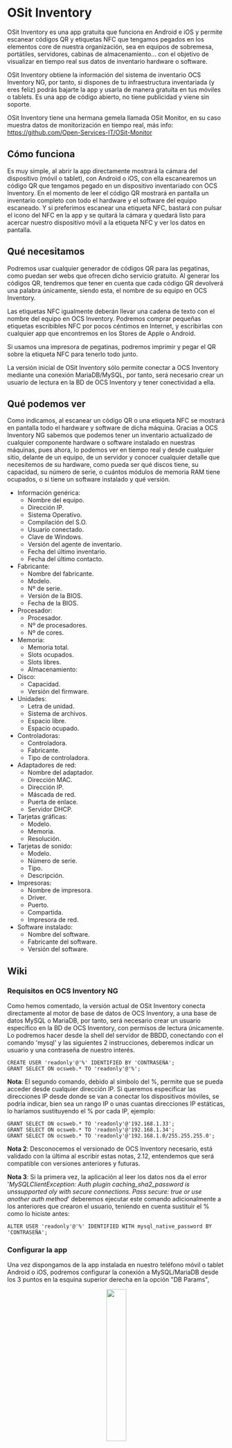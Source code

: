 # OSit Inventory

OSit Inventory es una app gratuita que funciona en Android e iOS y permite escanear códigos QR y etiquetas NFC que tengamos pegados en los elementos core de nuestra organización, sea en equipos de sobremesa, portátiles, servidores, cabinas de almacenamiento... con el objetivo de visualizar en tiempo real sus datos de inventario hardware o software.

OSit Inventory obtiene la información del sistema de inventario OCS Inventory NG, por tanto, si dispones de tu infraestructura inventariada (y eres feliz) podrás bajarte la app y usarla de manera gratuita en tus móviles o tablets. Es una app de código abierto, no tiene publicidad y viene sin soporte.

OSit Inventory tiene una hermana gemela llamada OSit Monitor, en su caso muestra datos de monitorización en tiempo real, más info: https://github.com/Open-Services-IT/OSit-Monitor

## Cómo funciona

Es muy simple, al abrir la app directamente mostrará la cámara del dispositivo (móvil o tablet), con Android o iOS, con ella escanearemos un código QR que tengamos pegado en un dispositivo inventariado con OCS Inventory. En el momento de leer el código QR mostrará en pantalla un inventario completo con todo el hardware y el software del equipo escaneado. Y si preferimos escanear una etiqueta NFC, bastará con pulsar el icono del NFC en la app y se quitará la cámara y quedará listo para acercar nuestro dispositivo móvil a la etiqueta NFC y ver los datos en pantalla.

## Qué necesitamos

Podremos usar cualquier generador de códigos QR para las pegatinas, como puedan ser webs que ofrecen dicho servicio gratuito. Al generar los códigos QR, tendremos que tener en cuenta que cada código QR devolverá una palabra únicamente, siendo esta, el nombre de su equipo en OCS Inventory.

Las etiquetas NFC igualmente deberán llevar una cadena de texto con el nombre del equipo en OCS Inventory. Podremos comprar pequeñas etiquetas escribibles NFC por pocos céntimos en Internet, y escribirlas con cualquier app que encontremos en los Stores de Apple o Android.

Si usamos una impresora de pegatinas, podremos imprimir y pegar el QR sobre la etiqueta NFC para tenerlo todo junto.

La versión inicial de OSit Inventory sólo permite conectar a OCS Inventory mediante una conexión MariaDB/MySQL, por tanto, será necesario crear un usuario de lectura en la BD de OCS Inventory y tener conectividad a ella.


## Qué podemos ver

Como indicamos, al escanear un código QR o una etiqueta NFC se mostrará en pantalla todo el hardware y software de dicha máquina. Gracias a OCS Inventory NG sabemos que podemos tener un inventario actualizado de cualquier componente hardware o software instalado en nuestras máquinas, pues ahora, lo podemos ver en tiempo real y desde cualquier sitio, delante de un equipo, de un servidor y conocer cualquier detalle que necesitemos de su hardware, como pueda ser qué discos tiene, su capacidad, su número de serie, o cuántos módulos de memoria RAM tiene ocupados, o si tiene un software instalado y qué versión.

- Información genérica:
  - Nombre del equipo.
  - Dirección IP.
  - Sistema Operativo.
  - Compilación del S.O.
  - Usuario conectado.
  - Clave de Windows.
  - Versión del agente de inventario.
  - Fecha del último inventario.
  - Fecha del último contacto.
- Fabricante:
  - Nombre del fabricante.
  - Modelo.
  - Nº de serie.
  - Versión de la BIOS.
  - Fecha de la BIOS.
- Procesador:
  - Procesador.
  - Nº de procesadores.
  - Nº de cores.
- Memoria:
  - Memoria total.
  - Slots ocupados.
  - Slots libres.
  - Almacenamiento:
- Disco:
  - Capacidad.
  - Versión del firmware.
- Unidades:
  - Letra de unidad.
  - Sistema de archivos.
  - Espacio libre.
  - Espacio ocupado.
- Controladoras:
  - Controladora.
  - Fabricante.
  - Tipo de controladora.
- Adaptadores de red:
  - Nombre del adaptador.
  - Dirección MAC.
  - Dirección IP.
  - Máscada de red.
  - Puerta de enlace.
  - Servidor DHCP.
- Tarjetas gráficas:
  - Modelo.
  - Memoria.
  - Resolución.
- Tarjetas de sonido:
  - Modelo.
  - Número de serie.
  - Tipo.
  - Descripción.
- Impresoras:
  - Nombre de impresora.
  - Driver.
  - Puerto.
  - Compartida.
  - Impresora de red.
- Software instalado:
  - Nombre del software.
  - Fabricante del software.
  - Versión del software.


## Wiki

### Requisitos en OCS Inventory NG

Como hemos comentado, la versión actual de OSit Inventory conecta directamente al motor de base de datos de OCS Inventory, a una base de datos MySQL o MariaDB, por tanto, será necesario crear un usuario específico en la BD de OCS Inventory, con permisos de lectura únicamente. Lo podremos hacer desde la shell del servidor de BBDD, conectando con el comando 'mysql' y las siguientes 2 instrucciones, deberemos indicar un usuario y una contraseña de nuestro interés.

    CREATE USER 'readonly'@'%' IDENTIFIED BY 'CONTRASEÑA';
    GRANT SELECT ON ocsweb.* TO 'readonly'@'%';


**Nota**: El segundo comando, debido al símbolo del %, permite que se pueda acceder desde cualquier dirección IP. Si queremos especificar las direcciones IP desde donde se van a conectar los dispositivos móviles, se podría indicar, bien sea un rango IP o unas cuantas direcciones IP estáticas, lo haríamos sustituyendo el % por cada IP, ejemplo:

    GRANT SELECT ON ocsweb.* TO 'readonly'@'192.168.1.33';
    GRANT SELECT ON ocsweb.* TO 'readonly'@'192.168.1.34';
    GRANT SELECT ON ocsweb.* TO 'readonly'@'192.168.1.0/255.255.255.0';


**Nota 2**: Desconocemos el versionado de OCS Inventory necesario, está validado con la última al escribir estas notas, 2.12, entendemos que será compatible con versiones anteriores y futuras.

**Nota 3**: Si la primera vez, la aplicación al leer los datos nos da el error '*MySQLClientException: Auth plugin caching_sha2_password is unssupported oly with secure connections. Pass secure: true or use another auth method*' deberemos ejecutar este comando adicionalmente a los anteriores que crearon el usuario, teniendo en cuenta sustituir el % como lo hiciste antes:

    ALTER USER 'readonly'@'%' IDENTIFIED WITH mysql_native_password BY 'CONTRASEÑA';


### Configurar la app

Una vez dispongamos de la app instalada en nuestro teléfono móvil o tablet Android o iOS, podremos configurar la conexión a MySQL/MariaDB desde los 3 puntos en la esquina superior derecha en la opción "DB Params",

<p align="center"><img src="img/osit-inventory-conf.png" width="30%" height="30%"></p>

Ahí deberemos establecer la dirección IP del servidor con la BD de OCS Inventory, el puerto de conexión, así como los credenciales y el nombre de la base de datos.

<p align="center"><img src="img/osit-inventory-preferences.png" width="30%" height="30%"></p>

En las 'User Preferences', podremos configurarnos un Timeout donde especificaremos el tiempo que queremos que duren los datos en pantalla (en segundos), por defecto 0, ilimitado. Así como la posibilidad de cambiar el color del tema de la app. O muy importante, el tamaño del texto de los resultados que verá en pantalla.

### Uso de la app

#### Escaneando códigos QR

<p align="center"><img src="img/osit-inventory-qr-scan-1.png" width="40%" height="40%"></p>

Como sabemos ya, una de las finalidades de la app será escanear unos códigos QR que nos podremos auto generar y personalizar. Del código QR obtendrá la palabra con el nombre de la máquina tal y como se llama en OCS Inventory. Será tan sencillo cómo escanear un QR.
<br>
<br>
<p align="center"><img src="img/osit-inventory-qr-scan-2.png" width="45%" height="45%"> <img src="img/osit-inventory-qr-scan-3.png" width="45%" height="45%"></p>

Y nos mostrará inmediatamente, el nombre del equipo, su dirección IP y el resto de datos del inventario hardware y software. Bastará con escanear otro código QR y la pantalla se actualizará automáticamente, o, podremos pulsar sobre el nombre de la máquina en la parte superior izquierda y se limpiará la pantalla.
<br>
<br>
Tendremos la posibilidad de cambiar el tema claro/oscuro desde el botón superior de la derecha.

En la parte inferior se dispone de 3 botones, uno para cambiar de cámara, otro para pausar la imagen, y el tercero para activar el flash si es que lo necesitamos.

#### Escaneando etiquetas NFC

<p align="center"><img src="img/osit-inventory-nfc-scan-1.png" width="45%" height="45%"> <img src="img/osit-inventory-nfc-scan-2.png" width="45%" height="45%"></p>

La otra posibilidad que tenemos con la app Osit Inventory es usar la tecnología NFC para acercar una pequeña etiqueta NFC a nuestro teléfono o tablet y poder visualizar en tiempo real los datos del inventario de ese dispositivo.

Para usar el NFC, pulsaremos en el icono de la esquina superior izquierda con el logo de NFC y se quitará la cámara, ya no podremos usar códigos QR, es el momento de acercar una etiqueta NFC y verlo en pantalla.

## FAQ

### Web para generar QR

Por ejemplo se puede usar QRCODEMONKEY: [https://www.qrcode-monkey.com](https://www.qrcode-monkey.com)

Leerá cualquier tipo de diseño de un código QR de formato TEXTO, donde indicaremos el nombre de la máquina en el inventario de OCS Inventory.


### App para escribir en etiquetas NFC
Por ejemplo se puede usar NFC Tools, tanto en Android como en iOS, permite escribir en etiquetas NFC, deberemos escribir un registro con formato texto, con el nombre de la máquina en el inventario de OCS Inventory.


### ¿Es seguro?

Sabemos que en esto de IT no hay nada seguro, así que queda a tu elección, simplemente se ha creado un usuario con permisos de lectura en tu BD de OCS Inventory.

Los códigos QR o etiquetas NFC no revelan información confidencial, por lo que, si cualquier usuario (que no disponga de la app) escanea un código QR nuestro (o una etiqueta NFC), mostrarán el nombre del dispositivo exclusivamente; los datos están en la BD.

El uso debe ser local, tu dispositivo móvil se conectará a la BD de OCS Inventory, todo tráfico interno en tu organización, obviamente ni se te ocurra abrir la BD de OCS Inventory a Internet.


### ¿Futuro?

Tenemos pensadas algunas ideas a futuro, nuevas funcionalidades o integraciones entre otras, si te apetece ayudar o colaborar eres más que bienvenid@.


### Licenciamiento

Cómo indicamos OSit Inventory es gratuita y de código abierto, que podrá ser usada por cualquier persona o empresa.

Con una única condición, los proveedores de IT no tienen derecho de modificar el código de la app, ni para su uso particular, ni la de sus clientes; ni por supuesto vender la app o derivados de esta. :stuck_out_tongue_winking_eye:


### Descarga desde los sitios oficiales
**Google Play** (Android): https://play.google.com/store/apps/details?id=com.osit.inventoryapp \
**App Store** (iOS): https://apps.apple.com/es/app/osit-inventory/id6477826213


### Contacto

Para lo que necesites, estamos en https://www.openservices.eus

